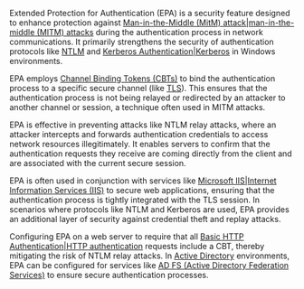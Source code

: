 Extended Protection for Authentication (EPA) is a security feature designed to enhance protection against [Man-in-the-Middle (MitM) attack|man-in-the-middle (MITM) attacks]() during the authentication process in network communications. It primarily strengthens the security of authentication protocols like [NTLM]() and [Kerberos Authentication|Kerberos]() in Windows environments.

EPA employs [Channel Binding Tokens (CBTs)]() to bind the authentication process to a specific secure channel (like [TLS]()). This ensures that the authentication process is not being relayed or redirected by an attacker to another channel or session, a technique often used in MITM attacks.

EPA is effective in preventing attacks like NTLM relay attacks, where an attacker intercepts and forwards authentication credentials to access network resources illegitimately. It enables servers to confirm that the authentication requests they receive are coming directly from the client and are associated with the current secure session.

EPA is often used in conjunction with services like [Microsoft IIS|Internet Information Services (IIS)]() to secure web applications, ensuring that the authentication process is tightly integrated with the TLS session. In scenarios where protocols like NTLM and Kerberos are used, EPA provides an additional layer of security against credential theft and replay attacks.

Configuring EPA on a web server to require that all [Basic HTTP Authentication|HTTP authentication]() requests include a CBT, thereby mitigating the risk of NTLM relay attacks. In [Active Directory]() environments, EPA can be configured for services like [AD FS (Active Directory Federation Services)]() to ensure secure authentication processes.
